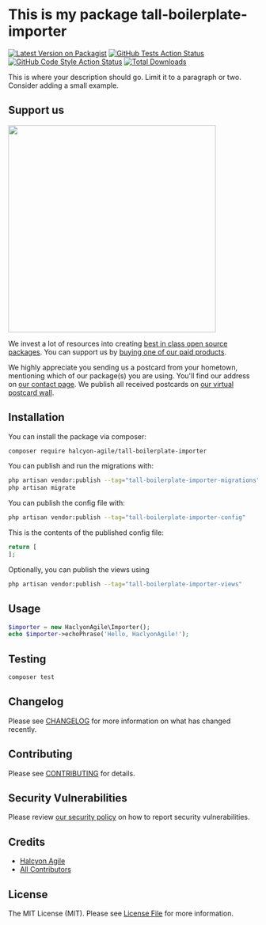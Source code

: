 # This is my package tall-boilerplate-importer

[![Latest Version on Packagist](https://img.shields.io/packagist/v/halcyon-agile/tall-boilerplate-importer.svg?style=flat-square)](https://packagist.org/packages/halcyon-agile/tall-boilerplate-importer)
[![GitHub Tests Action Status](https://img.shields.io/github/actions/workflow/status/halcyon-agile/tall-boilerplate-importer/run-tests.yml?branch=main&label=tests&style=flat-square)](https://github.com/halcyon-agile/tall-boilerplate-importer/actions?query=workflow%3Arun-tests+branch%3Amain)
[![GitHub Code Style Action Status](https://img.shields.io/github/actions/workflow/status/halcyon-agile/tall-boilerplate-importer/fix-php-code-style-issues.yml?branch=main&label=code%20style&style=flat-square)](https://github.com/halcyon-agile/tall-boilerplate-importer/actions?query=workflow%3A"Fix+PHP+code+style+issues"+branch%3Amain)
[![Total Downloads](https://img.shields.io/packagist/dt/halcyon-agile/tall-boilerplate-importer.svg?style=flat-square)](https://packagist.org/packages/halcyon-agile/tall-boilerplate-importer)

This is where your description should go. Limit it to a paragraph or two. Consider adding a small example.

## Support us

[<img src="https://github-ads.s3.eu-central-1.amazonaws.com/tall-boilerplate-importer.jpg?t=1" width="419px" />](https://spatie.be/github-ad-click/tall-boilerplate-importer)

We invest a lot of resources into creating [best in class open source packages](https://spatie.be/open-source). You can support us by [buying one of our paid products](https://spatie.be/open-source/support-us).

We highly appreciate you sending us a postcard from your hometown, mentioning which of our package(s) you are using. You'll find our address on [our contact page](https://spatie.be/about-us). We publish all received postcards on [our virtual postcard wall](https://spatie.be/open-source/postcards).

## Installation

You can install the package via composer:

```bash
composer require halcyon-agile/tall-boilerplate-importer
```

You can publish and run the migrations with:

```bash
php artisan vendor:publish --tag="tall-boilerplate-importer-migrations"
php artisan migrate
```

You can publish the config file with:

```bash
php artisan vendor:publish --tag="tall-boilerplate-importer-config"
```

This is the contents of the published config file:

```php
return [
];
```

Optionally, you can publish the views using

```bash
php artisan vendor:publish --tag="tall-boilerplate-importer-views"
```

## Usage

```php
$importer = new HaclyonAgile\Importer();
echo $importer->echoPhrase('Hello, HaclyonAgile!');
```

## Testing

```bash
composer test
```

## Changelog

Please see [CHANGELOG](CHANGELOG.md) for more information on what has changed recently.

## Contributing

Please see [CONTRIBUTING](CONTRIBUTING.md) for details.

## Security Vulnerabilities

Please review [our security policy](../../security/policy) on how to report security vulnerabilities.

## Credits

- [Halcyon Agile](https://github.com/halcyon-agile)
- [All Contributors](../../contributors)

## License

The MIT License (MIT). Please see [License File](LICENSE.md) for more information.
